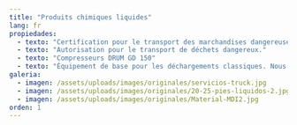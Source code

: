 ```yaml
---
title: "Produits chimiques liquides"
lang: fr
propiedades:
  - texto: "Certification pour le transport des marchandises dangereuses : véhicules et conducteurs."
  - texto: "Autorisation pour le transport de déchets dangereux."
  - texto: "Compresseurs DRUM GD 150"
  - texto: "Équipement de base pour les déchargements classiques. Nous nous adaptons à vos exigences pour des déchargements spécifiques."
galeria:
  - imagen: /assets/uploads/images/originales/servicios-truck.jpg
  - imagen: /assets/uploads/images/originales/20-25-pies-liquidos-2.jpg
  - imagen: /assets/uploads/images/originales/Material-MDI2.jpg
orden: 1
---
```

